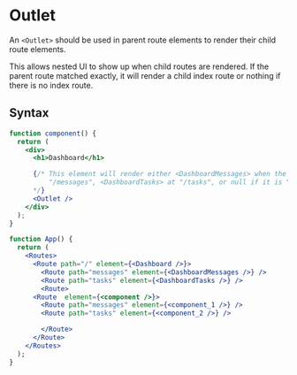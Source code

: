 # Outlet

An `<Outlet>` should be used in parent route elements to render their child route elements.

This allows nested UI to show up when child routes are rendered. If the parent route matched exactly, it will render a child index route or nothing if there is no index route.

## Syntax

```jsx
function component() {
  return (
    <div>
      <h1>Dashboard</h1>

      {/* This element will render either <DashboardMessages> when the URL is
          "/messages", <DashboardTasks> at "/tasks", or null if it is "/"
      */}
      <Outlet />
    </div>
  );
}

function App() {
  return (
    <Routes>
      <Route path="/" element={<Dashboard />}>
        <Route path="messages" element={<DashboardMessages />} />
        <Route path="tasks" element={<DashboardTasks />} />
        <Route>
      <Route  element={<component />}>
        <Route path="messages" element={<component_1 />} />
        <Route path="tasks" element={<component_2 />} />

        </Route>
      </Route>
    </Routes>
  );
}
```
